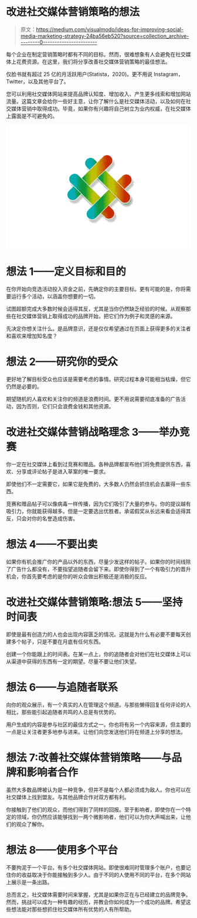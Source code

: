 # 改进社交媒体营销策略的想法

> 原文：<https://medium.com/visualmodo/ideas-for-improving-social-media-marketing-strategy-24ba56eb520?source=collection_archive---------0----------------------->

每个企业在制定营销策略时都有不同的目标。然而，很难想象有人会避免在社交媒体上花费资源。在这里，我们将分享改善社交媒体营销策略的最佳想法。

仅脸书就有超过 25 亿的月活跃用户(Statista，2020)。更不用说 Instagram，Twitter，以及其他平台了。

您可以利用社交媒体网站来提高品牌认知度、增加收入、产生更多线索和增加网站流量。这篇文章会给你一些好主意，让你了解什么是社交媒体活动，以及如何在社交媒体营销中取得成功。毕竟，如果你有兴趣将自己树立为业内权威，在社交媒体上露面是不可避免的。

![](img/6995a8d115e0144f533aaa05eb282485.png)

# 想法 1——定义目标和目的

在你开始向竞选活动投入资金之前，先确定你的主要目标。更有可能的是，你将需要运行多个活动，以涵盖你想要的一切。

试图超额完成大多数时候会适得其反，尤其是当你仍然缺乏经验的时候。从观察那些在社交媒体营销上取得成功的品牌开始，把它们作为例子和灵感的来源。

先决定你想关注什么。是品牌意识，还是仅仅希望通过在页面上获得更多的关注者和喜欢来增加知名度？

# 想法 2——研究你的受众

更好地了解目标受众也应该是需要考虑的事情。研究过程本身可能相当枯燥，但它仍然是必要的。

期望随机的人喜欢和关注你的频道是浪费时间。更不用说需要彻底准备的广告活动，因为否则，它们只会浪费金钱和其他资源。

# 改进社交媒体营销战略理念 3——举办竞赛

你一定在社交媒体上看到过竞赛和赠品。各种品牌都宣布他们将免费提供东西，喜欢、分享或评论帖子是进入草案的唯一要求。

即使他们不一定需要它，如果它是免费的，大多数人仍然会抓住机会去赢得一些东西。

竞赛和赠品帖子可以像病毒一样传播，因为它们吸引了大量的参与。你的提议越有吸引力，你就能获得越多。但是一定要选出优胜者。承诺假奖从长远来看会适得其反，只会对你的名誉造成伤害。

# 想法 4——不要出卖

如果你有机会推广你的产品以外的东西，尽量少发这样的帖子。如果你的时间线除了广告什么都没有，不要指望追随者会留下来。即使你得到了一个有吸引力的晋升机会，你首先要考虑的是你的听众会做出积极还是消极的反应。

# 改进社交媒体营销策略:想法 5——坚持时间表

即使是最有创造力的人也会出现内容匮乏的情况。这就是为什么有必要不要每天创建多个帖子，只是不要在月底有任何东西。

创建一个你能跟上的时间表。在某一点上，你的追随者会对他们在社交媒体上可以从渠道中获得的东西有一定的期望。尽量不要让他们失望。

# 想法 6——与追随者联系

向你的观众展示，有一个真实的人在管理这个频道。与那些懒得回复任何评论的人相比，那些能引起追随者共鸣的人总是有优势的。

用户生成的内容是参与社区的最佳方式之一。你也将有另一个内容来源，但主要的一点是让关注者更多地参与进来。让他们向您发送他们将在频道上分享的想法。

# 想法 7:改善社交媒体营销策略——与品牌和影响者合作

虽然大多数品牌被认为是一种竞争，但并不是每个人都必须成为敌人。你也可以在社交媒体上找到盟友。与其他品牌合作对双方都有利。

你接触到了他们的观众，而他们得到了同样的回报。至于影响者，即使你在一个特定的领域，你仍然应该能够找到一两个微影响者，他们可以为你大声喊出来，让他们的观众了解你。

# 想法 8——使用多个平台

不要拘泥于一个平台。有多个社交媒体网站。即使很难同时管理多个账户，也要记住你的收益取决于你能接触到多少人。由于不同的人使用不同的平台，在多个网站上展示是一条出路。

总而言之，社交媒体需要时间来掌握，尤其是如果你正在与已经建立的品牌竞争。然而，挑战可以成为一种有趣的经历，并教会你如何成为一个成功的品牌。希望这些想法能对那些想抓住社交媒体所有优势的人有所帮助。